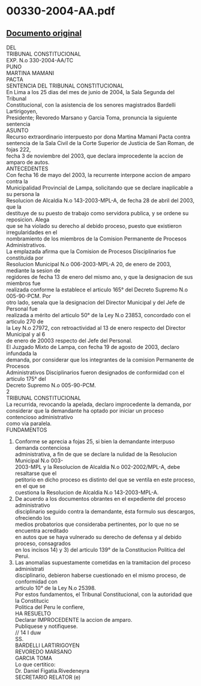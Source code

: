 
00330-2004-AA.pdf
=================
  
[Documento original](https://tc.gob.pe/jurisprudencia/2004/00330-2004-AA.pdf)  
---  
DEL  
TRIBUNAL CONSTITUCIONAL  
EXP. N.o 330-2004-AA/TC  
PUNO  
MARTINA MAMANI  
PACTA  
SENTENCIA DEL TRIBUNAL CONSTITUCIONAL  
En Lima a los 25 dias del mes de junio de 2004, la Sala Segunda del Tribunal  
Constitucional, con la asistencia de los senores magistrados Bardelli Lartirigoyen,  
Presidente; Revoredo Marsano y Garcia Toma, pronuncia la siguiente sentencia  
ASUNTO  
Recurso extraordinario interpuesto por dona Martina Mamani Pacta contra  
sentencia de la Sala Civil de la Corte Superior de Justicia de San Roman, de fojas 222,  
fecha 3 de noviembre del 2003, que declara improcedente la accion de amparo de autos.  
ANTECEDENTES  
Con fecha 16 de mayo del 2003, la recurrente interpone accion de amparo contra la  
Municipalidad Provincial de Lampa, solicitando que se declare inaplicable a su persona la  
Resolucion de Alcaldia N.o 143-2003-MPL-A, de fecha 28 de abril del 2003, que la  
destituye de su puesto de trabajo como servidora publica, y se ordene su reposicion. Alega  
que se ha violado su derecho al debido proceso, puesto que existieron irregularidades en el  
nombramiento de los miembros de la Comision Permanente de Procesos Administrativos.  
La emplazada afirma que la Comision de Procesos Disciplinarios fue constituida por  
Resolucion Municipal N.o 006-2003-MPL-A 20, de enero de 2003, mediante la sesion de  
regidores de fecha 13 de enero del mismo ano, y que la designacion de sus miembros fue  
realizada conforme la establece el articulo 165° del Decreto Supremo N.o 005-90-PCM. Por  
otro lado, senala que la designacion del Director Municipal y del Jefe de Personal fue  
realizada a mérito del articulo 50° de la Ley N.o 23853, concordado con el articulo 270 de  
la Ley N.o 27972, con retroactividad al 13 de enero respecto del Director Municipal y al 6  
de enero de 20003 respecto del Jefe del Personal.  
El Juzgado Mixto de Lampa, con fecha 19 de agosto de 2003, declaro infundada la  
demanda, por considerar que los integrantes de la comision Permanente de Procesos  
Administrativos Disciplinarios fueron designados de conformidad con el articulo 175° del  
Decreto Supremo N.o 005-90-PCM.  
2  
TRIBUNAL CONSTITUCIONAL  
La recurrida, revocando la apelada, declaro improcedente la demanda, por  
considerar que la demandante ha optado por iniciar un proceso contencioso administrativo  
como via paralela.  
FUNDAMENTOS  
1. Conforme se aprecia a fojas 25, si bien la demandante interpuso demanda contenciosa  
administrativa, a fin de que se declare la nulidad de la Resolucion Municipal N.o 003-  
2003-MPL y la Resolucion de Alcaldia N.o 002-2002/MPL-A, debe resaltarse que el  
petitorio en dicho proceso es distinto del que se ventila en este proceso, en el que se  
cuestiona la Resolucion de Alcaldia N.o 143-2003-MPL-A.  
2. De acuerdo a los documentos obrantes en el expediente del proceso administrativo  
disciplinario seguido contra la demandante, ésta formulo sus descargos, ofreciendo los  
medios probatorios que consideraba pertinentes, por lo que no se encuentra acreditado  
en autos que se haya vulnerado su derecho de defensa y al debido proceso, consagrados  
en los incisos 14) y 3) del articulo 139° de la Constitucion Politica del Perui.  
3. Las anomalias supuestamente cometidas en la tramitacion del proceso administrati  
disciplinario, debieron haberse cuestionado en el mismo proceso, de conformidad con  
articulo 10° de la Ley N.o 25398.  
Por estos fundamentos, el Tribunal Constitucional, con la autoridad que la Constitucic  
Politica del Peru le confiere,  
HA RESUELTO  
Declarar IMPROCEDENTE la accion de amparo.  
Publiquese y notifiquese.  
// 14 I duw  
SS.  
BARDELLI LARTIRIGOYEN  
REVOREDO MARSANO  
GARCIA TOMA  
Lo que certitico:  
Dr. Daniel Figatia.Rivedeneyra  
SECRETARIO RELATOR (e)